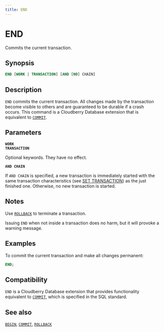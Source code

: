 ```yaml
---
title: END
---
```


# END

Commits the current transaction.

## Synopsis

```sql
END [WORK | TRANSACTION] [AND [NO] CHAIN]
```

## Description

`END` commits the current transaction. All changes made by the transaction become visible to others and are guaranteed to be durable if a crash occurs. This command is a Cloudberry Database extension that is equivalent to [`COMMIT`](https://github.com/cloudberrydb/cloudberrydb-site/blob/cbdb-doc-validation/docs/sql-stmts/sql-stmt-commit.md).

## Parameters

**`WORK`**<br />
**`TRANSACTION`**

Optional keywords. They have no effect.

**`AND CHAIN`**

If `AND CHAIN` is specified, a new transaction is immediately started with the same transaction characteristics (see [SET TRANSACTION](/docs/sql-stmts/sql-stmt-set-transaction.md)) as the just finished one. Otherwise, no new transaction is started.

## Notes

Use [`ROLLBACK`](/docs/sql-stmts/sql-stmt-rollback.md) to terminate a transaction.

Issuing `END` when not inside a transaction does no harm, but it will provoke a warning message.

## Examples

To commit the current transaction and make all changes permanent:

```sql
END;
```

## Compatibility

`END` is a Cloudberry Database extension that provides functionality equivalent to [`COMMIT`](https://github.com/cloudberrydb/cloudberrydb-site/blob/cbdb-doc-validation/docs/sql-stmts/sql-stmt-commit.md), which is specified in the SQL standard.

## See also

[`BEGIN`](https://github.com/cloudberrydb/cloudberrydb-site/blob/cbdb-doc-validation/docs/sql-stmts/sql-stmt-begin.md), [`COMMIT`](https://github.com/cloudberrydb/cloudberrydb-site/blob/cbdb-doc-validation/docs/sql-stmts/sql-stmt-commit.md), [`ROLLBACK`](/docs/sql-stmts/sql-stmt-rollback.md)
